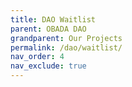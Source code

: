 ```yaml
--- 
title: DAO Waitlist
parent: OBADA DAO
grandparent: Our Projects
permalink: /dao/waitlist/
nav_order: 4
nav_exclude: true
---
```


<!-- No More Waitlist // Removing
# OBADA DAO Waitlist
_As of Jan 17, 2023_
* The DAO will be capped at **101 seats**.
* **[25 seats](/dao/members/)** have been filled.
* **There are 62 companies on the waitlist**, which we are now processing.

### On the waitlist?
* It's time to process your application. [Follow the instructions here](/dao/membership-application).
 
### Join the waitlist
* Review the [DAO Operating Agreement](/dao/documents/dao-operating-agreement/) then [fill out this form](https://docs.google.com/forms/d/e/1FAIpQLSdr-6CT7zsobF4J65jG_kUxmuCI3_-jGANKRbdbrv8WUzLO5g/viewform).
-->
